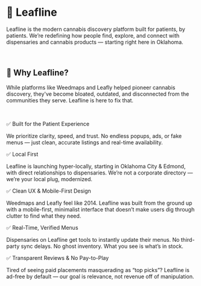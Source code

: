 # 🌿 Leafline
<p>Leafline is the modern cannabis discovery platform built for patients, by patients. We’re redefining how people find, explore, and connect with dispensaries and cannabis products — starting right here in Oklahoma.</p>
<br/>
<h2>🚀 Why Leafline?</h2>
<p>While platforms like Weedmaps and Leafly helped pioneer cannabis discovery, they've become bloated, outdated, and disconnected from the communities they serve. Leafline is here to fix that.</p>
<br/>
<p>✅ Built for the Patient Experience</p>
<p>We prioritize clarity, speed, and trust. No endless popups, ads, or fake menus — just clean, accurate listings and real-time availability.</p>
<p>✅ Local First</p>
<p>Leafline is launching hyper-locally, starting in Oklahoma City & Edmond, with direct relationships to dispensaries. We’re not a corporate directory — we’re your local plug, modernized.</p>
<p>✅ Clean UX & Mobile-First Design</p>
<p>Weedmaps and Leafly feel like 2014. Leafline was built from the ground up with a mobile-first, minimalist interface that doesn’t make users dig through clutter to find what they need.</p>
<p>✅ Real-Time, Verified Menus</p>
<p>Dispensaries on Leafline get tools to instantly update their menus. No third-party sync delays. No ghost inventory. What you see is what’s in stock.</p>
<p>✅ Transparent Reviews & No Pay-to-Play</p>
<p>Tired of seeing paid placements masquerading as “top picks”? Leafline is ad-free by default — our goal is relevance, not revenue off of manipulation.</p>
